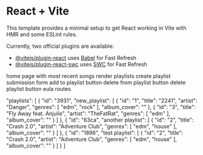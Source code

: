 # React + Vite

This template provides a minimal setup to get React working in Vite with HMR and some ESLint rules.

Currently, two official plugins are available:

- [@vitejs/plugin-react](https://github.com/vitejs/vite-plugin-react/blob/main/packages/plugin-react/README.md) uses [Babel](https://babeljs.io/) for Fast Refresh
- [@vitejs/plugin-react-swc](https://github.com/vitejs/vite-plugin-react-swc) uses [SWC](https://swc.rs/) for Fast Refresh


home page with most recent songs
render playlists
create playlist submission form
add to playlist button
delete from playlist button
delete playlist button
eula
routes




"playlists": [
    {
      "id": "3931",
      "new_playlist": [
        {
          "id": "1",
          "title": "2241",
          "artist": "Danger",
          "genres": [
            "edm",
            "rock"
          ],
          "album_cover": ""
        },
        {
          "id": "3",
          "title": "Fly Away feat. Anjulie",
          "artist": "TheFatRat",
          "genres": [
            "edm"
          ],
          "album_cover": ""
        }
      ]
    },
    {
      "id": "63ca",
      "another playlist": [
        {
          "id": "2",
          "title": "Crash 2.0",
          "artist": "Adventure Club",
          "genres": [
            "edm",
            "house"
          ],
          "album_cover": ""
        }
      ]
    },
    {
      "id": "1896",
      "test playlist": [
        {
          "id": "2",
          "title": "Crash 2.0",
          "artist": "Adventure Club",
          "genres": [
            "edm",
            "house"
          ],
          "album_cover": ""
        }
      ]
    }
  ]